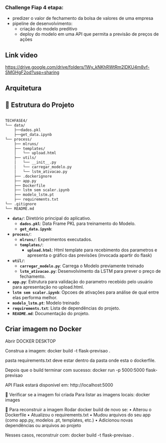 ### Challenge Fiap 4 etapa:

- predizer o valor de fechamento da bolsa de valores de uma empresa 
- pipeline de desenvolvimento:
    - criação do modelo preditivo
    - deploy do modelo em uma API que permita a previsão de preços de ações


## Link video

https://drive.google.com/drive/folders/1Wy_kNKhRWtRm2lDKU4m8vf-SMGHgF2od?usp=sharing


## Arquitetura

## 📁 Estrutura do Projeto

```bash

TECHFASE4/
└── data/
    ├──dados.pkl
    ├──get_data.ipynb
└── process/
    ├── mlruns/
    ├── templates/
    │   └── upload.html
    ├── utils/
    │   └── __init__.py
    │   └── carregar_modelo.py
    │   └── lstm_ativacao.py
    ├── .dockerignore    
    ├── app.py
    ├── Dockerfile   
    ├── lstm sem scaler.ipynb
    ├── modelo_lstm.pt
    ├── requirements.txt
└── .gitignore
└── README.md

```

- **`data/`**: Diretório principal do aplicativo.
  - **`dados.pkl`**: Data Frame PKL para treinamento do Modelo.
  - **`get_data.ipynb`**: 
- **`process/`**: 
  - **`mlruns/`**: Experimentos executados.
  - **`templates/`**: 
      - **`upload.html`**: Html template para recebimento dos parametros  e apresenta o gráfico das previsões (invocada apartir do flask)
- **`util/`**:
   - **`carregar_modelo.py`**: Carrega o Modelo previamente treinado
   - **`lstm_ativacao.py`**: Desenvolvimento da LSTM para prever o preço de fechamento.
- **`app.py`**: Estrutura para validação do parametro recebido pelo usuário para apresentação no upload.html.
- **`lstm sem scaler.ipynb`**: Opcoes de ativações para análise de qual entre elas performa melhor.
- **`modelo_lstm.pt`**: Modelo treinado 
- **`requirements.txt`**: Lista de dependências do projeto.
- **`README.md`**: Documentação do projeto.


## Criar imagem no Docker

Abrir DOCKER DESKTOP

Construa a imagem: docker build -t flask-previsao .

pasta requirements.txt deve estar dentro da pasta onde esta o dockerfile.

Depois que o build terminar com sucesso: docker run -p 5000:5000 flask-previsao

API Flask estará disponível em:
http://localhost:5000


🧪 Verificar se a imagem foi criada
Para listar as imagens locais: docker images


🔁 Para reconstruir a imagem
Rodar docker build de novo se:
•	Alterou o Dockerfile
•	Atualizou o requirements.txt
•	Mudou arquivos do seu app (como app.py, modelos .pt, templates, etc.)
•	Adicionou novas dependências ou arquivos ao projeto

Nesses casos, reconstruir com: docker build -t flask-previsao . 
